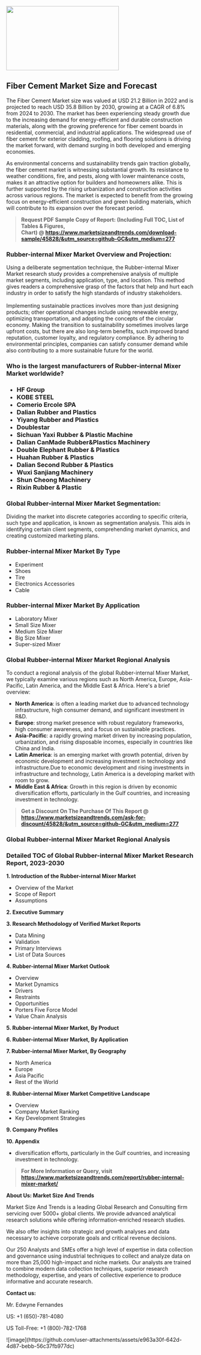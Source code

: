 <p><img class="alignnone size-medium wp-image-20088" src="https://ffe5etoiles.com/wp-content/uploads/2024/12/MST1-300x171.png" alt="" width="300" height="171" /></p><h2>Fiber Cement Market Size and Forecast</h2><p>The Fiber Cement Market size was valued at USD 21.2 Billion in 2022 and is projected to reach USD 35.8 Billion by 2030, growing at a CAGR of 6.8% from 2024 to 2030. The market has been experiencing steady growth due to the increasing demand for energy-efficient and durable construction materials, along with the growing preference for fiber cement boards in residential, commercial, and industrial applications. The widespread use of fiber cement for exterior cladding, roofing, and flooring solutions is driving the market forward, with demand surging in both developed and emerging economies.</p><p>As environmental concerns and sustainability trends gain traction globally, the fiber cement market is witnessing substantial growth. Its resistance to weather conditions, fire, and pests, along with lower maintenance costs, makes it an attractive option for builders and homeowners alike. This is further supported by the rising urbanization and construction activities across various regions. The market is expected to benefit from the growing focus on energy-efficient construction and green building materials, which will contribute to its expansion over the forecast period.</p></p><blockquote id="" class=""><strong>Request PDF Sample Copy of Report: (Including Full TOC, List of Tables &amp; Figures, Chart)&nbsp;@&nbsp;<strong><a href="https://www.marketsizeandtrends.com/download-sample/45828/&utm_source=github-GC&utm_medium=277" target="_blank">https://www.marketsizeandtrends.com/download-sample/45828/&utm_source=github-GC&utm_medium=277</a></strong></strong></blockquote><h3 id="" class="">Rubber-internal Mixer Market&nbsp;Overview and Projection:</h3><p id="" class="">Using a deliberate segmentation technique, the Rubber-internal Mixer Market research study provides a comprehensive analysis of multiple market segments, including application, type, and location. This method gives readers a comprehensive grasp of the factors that help and hurt each industry in order to satisfy the high standards of industry stakeholders. <br /> <br />Implementing sustainable practices involves more than just designing products; other operational changes include using renewable energy, optimizing transportation, and adopting the concepts of the circular economy. Making the transition to sustainability sometimes involves large upfront costs, but there are also long-term benefits, such improved brand reputation, customer loyalty, and regulatory compliance. By adhering to environmental principles, companies can satisfy consumer demand while also contributing to a more sustainable future for the world.</p><h3 id="" class="">Who is the largest manufacturers of&nbsp;Rubber-internal Mixer Market worldwide?</h3><h3 class=""><p><ul><li>HF Group </li><li> KOBE STEEL </li><li> Comerio Ercole SPA </li><li> Dalian Rubber and Plastics </li><li> Yiyang Rubber and Plastics </li><li> Doublestar </li><li> Sichuan Yaxi Rubber & Plastic Machine </li><li> Dalian CanMade Rubber&Plastics Machinery </li><li> Double Elephant Rubber & Plastics </li><li> Huahan Rubber & Plastics </li><li> Dalian Second Rubber & Plastics </li><li> Wuxi Sanjiang Machinery </li><li> Shun Cheong Machinery </li><li> Rixin Rubber & Plastic</li></ul></p></h3><h3 id="" class="">Global&nbsp;Rubber-internal Mixer Market Segmentation:</h3><p id="" class="">Dividing the market into discrete categories according to specific criteria, such type and application, is known as segmentation analysis. This aids in identifying certain client segments, comprehending market dynamics, and creating customized marketing plans.</p><h3 id="" class="">Rubber-internal Mixer Market&nbsp;By Type</h3><p><p><ul><li>Experiment </li><li> Shoes </li><li> Tire </li><li> Electronics Accessories </li><li> Cable</p></li></ul></p></p><h3 id="" class="">Rubber-internal Mixer Market&nbsp;By Application</h3><p class=""><p><ul><li>Laboratory Mixer </li><li> Small Size Mixer </li><li> Medium Size Mixer </li><li> Big Size Mixer </li><li> Super-sized Mixer</li></ul></p></p><h3 id="" class="">Global Rubber-internal Mixer Market Regional Analysis</h3><p id="" class="">To conduct a regional analysis of the global Rubber-internal Mixer Market, we typically examine various regions such as North America, Europe, Asia-Pacific, Latin America, and the Middle East &amp; Africa. Here's a brief overview:</p><ul><li><strong>North America</strong>: is often a leading market due to advanced technology infrastructure, high consumer demand, and significant investment in R&amp;D.</li><li><strong>Europe</strong>: strong market presence with robust regulatory frameworks, high consumer awareness, and a focus on sustainable practices.</li><li><strong>Asia-Pacific</strong>: a rapidly growing market driven by increasing population, urbanization, and rising disposable incomes, especially in countries like China and India.</li><li><strong>Latin America</strong>: is an emerging market with growth potential, driven by economic development and increasing investment in technology and infrastructure.Due to economic development and rising investments in infrastructure and technology, Latin America is a developing market with room to grow.</li><li><strong>Middle East &amp; Africa</strong>: Growth in this region is driven by economic diversification efforts, particularly in the Gulf countries, and increasing investment in technology.</li></ul><blockquote id="" class=""><strong>Get a Discount On The Purchase Of This Report @ <strong><a href="https://www.marketsizeandtrends.com/ask-for-discount/45828/&utm_source=github-GC&utm_medium=277" target="_blank">https://www.marketsizeandtrends.com/ask-for-discount/45828/&utm_source=github-GC&utm_medium=277</a></strong></strong></blockquote><h3 id="" class="">Global Rubber-internal Mixer Market Regional Analysis</h3><h3 id="" class="">Detailed TOC of Global Rubber-internal Mixer Market Research Report, 2023-2030</h3><p id="" class=""><strong>1. Introduction of the Rubber-internal Mixer Market</strong></p><ul><li>Overview of the Market</li><li>Scope of Report</li><li>Assumptions</li></ul><p id="" class=""><strong>2. Executive Summary</strong></p><p id="" class=""><strong>3. Research Methodology of Verified Market Reports</strong></p><ul><li>Data Mining</li><li>Validation</li><li>Primary Interviews</li><li>List of Data Sources</li></ul><p id="" class=""><strong>4. Rubber-internal Mixer Market Outlook</strong></p><ul><li>Overview</li><li>Market Dynamics</li><li>Drivers</li><li>Restraints</li><li>Opportunities</li><li>Porters Five Force Model</li><li>Value Chain Analysis</li></ul><p id="" class=""><strong>5. Rubber-internal Mixer Market, By Product</strong></p><p id="" class=""><strong>6. Rubber-internal Mixer Market, By Application</strong></p><p id="" class=""><strong>7. Rubber-internal Mixer Market, By Geography</strong></p><ul><li>North America</li><li>Europe</li><li>Asia Pacific</li><li>Rest of the World</li></ul><p id="" class=""><strong>8. Rubber-internal Mixer Market Competitive Landscape</strong></p><ul><li>Overview</li><li>Company Market Ranking</li><li>Key Development Strategies</li></ul><p id="" class=""><strong>9. Company Profiles</strong></p><p id="" class=""><strong>10. Appendix</strong></p><ul><li>diversification efforts, particularly in the Gulf countries, and increasing investment in technology.</li></ul><blockquote id="" class=""><strong>For More Information or Query, visit <strong><strong><a href="https://www.marketsizeandtrends.com/report/rubber-internal-mixer-market/" target="_blank">https://www.marketsizeandtrends.com/report/rubber-internal-mixer-market/</a></strong></strong></strong></blockquote><p id="" class=""><strong>About Us: Market Size And Trends</strong></p><p id="" class="">Market Size And Trends is a leading Global Research and Consulting firm servicing over 5000+ global clients. We provide advanced analytical research solutions while offering information-enriched research studies.</p><p id="" class="">We also offer insights into strategic and growth analyses and data necessary to achieve corporate goals and critical revenue decisions.</p><p id="" class="">Our 250 Analysts and SMEs offer a high level of expertise in data collection and governance using industrial techniques to collect and analyze data on more than 25,000 high-impact and niche markets. Our analysts are trained to combine modern data collection techniques, superior research methodology, expertise, and years of collective experience to produce informative and accurate research.</p><p id="" class=""><strong>Contact us:</strong></p><p id="" class="">Mr. Edwyne Fernandes</p><p id="" class="">US: +1 (650)-781-4080</p><p id="" class="">US Toll-Free: +1 (800)-782-1768</p>
![image](https://github.com/user-attachments/assets/e963a30f-642d-4d87-bebb-56c37fb977dc)
